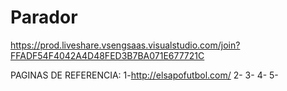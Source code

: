 # Parador
https://prod.liveshare.vsengsaas.visualstudio.com/join?FFADF54F4042A4D48FED3B7BA071E677721C

PAGINAS DE REFERENCIA:
1-http://elsapofutbol.com/
2-
3-
4-
5-
